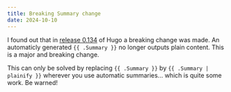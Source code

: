 ```yaml
---
title: Breaking Summary change
date: 2024-10-10
---
```


I found out that in [release 0.134](https://github.com/gohugoio/hugo/releases/tag/v0.134.0) of Hugo a breaking change was made. An automaticly generated `{{ .Summary }}` no longer outputs plain content. This is a major and breaking change. 

This can only be solved by replacing `{{ .Summary }}` by `{{ .Summary | plainify }}` wherever you use automatic summaries... which is quite some work. Be warned!